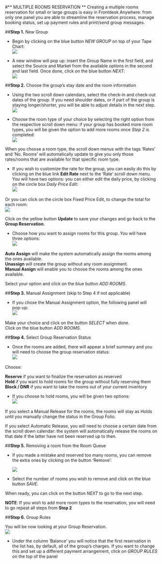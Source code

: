    
   
#** MULTIPLE ROOMS RESERVATION ** 
Creating a multiple rooms reservation for small or large groups is easy in Frontdesk Anywhere: from only one panel you are able to streamline the reservation process, manage booking status, set up payment rules and print/send group messages.    

  ##**Step 1.** New Group   
  
  
  - Begin by clicking on the blue button _NEW GROUP_ on top of your Tape Chart:   
  ![](image)
  
  - A new window will pop up: insert the Group Name in the first field, and select the Source and Market from the available options in the second and last field. Once done, click on the blue button _NEXT_:   
    ![](image)
  
    
  ##**Step 2.** Choose the group’s stay date and the room information   
  
  
   - Using the two scroll down calendars, select the check-in and check-out dates of the group. If you need shoulder dates, or if part of the group is staying longer/shorter, you will be able to adjust details in the next step. 
        ![](image)   
        
   - Choose the room type of your choice by selecting the right option from the respective scroll down menu: if your group has booked more room types, you will be given the option to add more rooms once _Step 2_ is completed:   
   ![](image)   
   
   
When you choose a room type, the scroll down menus with the tags ‘Rates’ and ‘No. Rooms’ will automatically update to give you only those rates/rooms that are available for that specific room type.   

- If you wish to customize the rate for the group, you can easily do this by clicking on the blue link **Edit Rate** next to the ‘Rate’ scroll down menu. You will have two options: you can either edit the daily price, by clicking on the circle box _Daily Price Edit_:   
  ![](image)   
  

Or you can click on the circle box Fixed Price Edit, to change the total for each room:   
     ![](image)   
     
   
   Click on the yellow button **Update** to save your changes and go back to the **Group Reservation**.   
   - Choose how you want to assign rooms for this group. You will have three options:    
        ![](image)   
        
   
**Auto Assign** will make the system automatically assign the rooms among the ones available.   
**Unassign** will create the group without any room assignment.   
**Manual Assign** will enable you to choose the rooms among the ones available.    

Select your option and click on the blue button _ADD ROOMS_. 

##**Step 3.** Manual Assignment (skip to Step 4 if not applicable)   

- If you chose the Manual Assignment option, the following panel will pop-up:   
     ![](image)   
     

Make your choice and click on the button _SELECT_ when done.   
Click on the blue button _ADD ROOMS_.   

##**Step 4.** Select Group Reservation Status   

- Once the rooms are added, there will appear a brief summary and you will need to choose the group reservation status:   
     ![](image)   
     

Choose:   

   **Reserve** if you want to finalize the reservation as reserved   
   **Hold** if you want to hold rooms for the group without fully reserving them      
   **Block / DNR** if you want to take the rooms out of your current inventory   

- If you choose to hold rooms, you will be given two options:   
     ![](image)   
     
If you select a Manual Release for the rooms, the rooms will stay as Holds until you manually change the status in the Group Folio.   

If you select Automatic Release, you will need to choose a certain date from the scroll down calendar: the system will automatically release the rooms on that date if the latter have not been reserved up to then.   

##**Step 5.**  Removing a room from the Room Queue   

- If you made a mistake and reserved too many rooms, you can remove the extra ones by clicking on the button ‘Remove’:   

     ![](image)     
        
- Select the number of rooms you wish to remove and click on the blue button _SAVE_.   

When ready, you can click on the button _NEXT_ to go to the next step.   

**NOTE**: If you wish to add more room types to the reservation, you will need to go repeat all steps from **Step 2**   


##**Step 6.** Group Rules   

You will be now looking at your Group Reservation.   
     ![](image)      
     

- Under the column ‘Balance’ you will notice that the first reservation in the list has, by default, all of  the group’s charges. If you want to change this and set up a different payment arrangement, click on _GROUP RULES_ on the top of the panel   
























   
   
  


  



     
 

